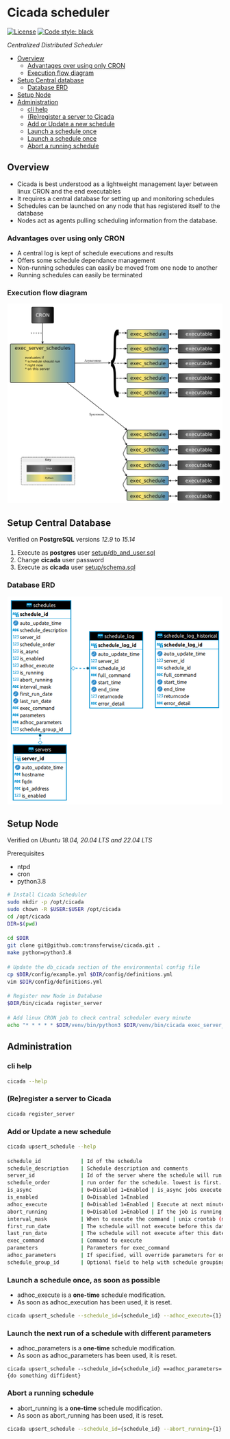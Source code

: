 # Cicada scheduler

[![License](https://img.shields.io/badge/License-Apache%202.0-blue.svg)](https://opensource.org/licenses/Apache-2.0)
[![Code style: black](https://img.shields.io/badge/code%20style-black-000000.svg)](https://github.com/psf/black)

*Centralized Distributed Scheduler*

- [Overview](#overview)
    - [Advantages over using only CRON](#advantages-over-using-only-cron)
    - [Execution flow diagram](#execution-flow-diagram)
- [Setup Central database](#setup-central-database)
    - [Database ERD](#database-erd)
- [Setup Node](#setup-node)
- [Administration](#administration)
    - [cli help](#cli-help)
    - [(Re)register a server to Cicada](#(re)register-a-server-to-cicada)
    - [Add or Update a new schedule](#add-or-update-a-new-schedule)
    - [Launch a schedule once](#launch-a-schedule-once)
    - [Launch a schedule once](#launch-a-schedule-once)
    - [Abort a running schedule](#abort-a-running-schedule)
## Overview

- Cicada is best understood as a lightweight management layer between linux CRON and the end executables
- It requires a central database for setting up and monitoring schedules
- Schedules can be launched on any node that has registered itself to the database
- Nodes act as agents pulling scheduling information from the database.
### Advantages over using only CRON
- A central log is kept of schedule executions and results
- Offers some schedule dependance management
- Non-running schedules can easily be moved from one node to another
- Running schedules can easily be terminated
### Execution flow diagram
![Execution flow diagram](https://github.com/transferwise/cicada/blob/main/docs/execution_flow.png)

## Setup Central Database

Verified on **PostgreSQL** versions *12.9* to *15.14*

1. Execute as **postgres** user [setup/db_and_user.sql](setup/db_and_user.sql)
2. Change **cicada** user password
3. Execute as **cicada** user [setup/schema.sql](setup/schema.sql)

### Database ERD
![Database ERD](https://github.com/transferwise/cicada/blob/main/docs/erd.png)

## Setup Node

Verified on *Ubuntu 18.04, 20.04 LTS and 22.04 LTS*

Prerequisites

- ntpd
- cron
- python3.8

```bash
# Install Cicada Scheduler
sudo mkdir -p /opt/cicada
sudo chown -R $USER:$USER /opt/cicada
cd /opt/cicada
DIR=$(pwd)

cd $DIR
git clone git@github.com:transferwise/cicada.git .
make python=python3.8

# Update the db_cicada section of the environmental config file
cp $DIR/config/example.yml $DIR/config/definitions.yml
vim $DIR/config/definitions.yml

# Register new Node in Database
$DIR/bin/cicada register_server

# Add linux CRON job to check central scheduler every minute
echo "* * * * * $DIR/venv/bin/python3 $DIR/venv/bin/cicada exec_server_schedules" | crontab
```

## Administration

### cli help
```bash
cicada --help
```

### (Re)register a server to Cicada
```bash
cicada register_server
```

### Add or Update a new schedule
```bash
cicada upsert_schedule --help

schedule_id             | Id of the schedule
schedule_description    | Schedule description and comments
server_id               | Id of the server where the schedule will run
schedule_order          | run order for the schedule. lowest is first. is_async jobs will be execute in parallel
is_async                | 0=Disabled 1=Enabled | is_async jobs execute in parallel
is_enabled              | 0=Disabled 1=Enabled
adhoc_execute           | 0=Disabled 1=Enabled | Execute at next minute, regardless of other settings
abort_running           | 0=Disabled 1=Enabled | If the job is running, it will be terminated as soon as possible
interval_mask           | When to execute the command | unix crontab (minute hour dom month dow)
first_run_date          | The schedule will not execute before this datetime
last_run_date           | The schedule will not execute after this datetime
exec_command            | Command to execute
parameters              | Parameters for exec_command
adhoc_parameters        | If specified, will override parameters for one run
schedule_group_id       | Optional field to help with schedule grouping
```

### Launch a schedule once, as soon as possible
- adhoc_execute is a **one-time** schedule modification.
- As soon as adhoc_execution has been used, it is reset.

```bash
cicada upsert_schedule --schedule_id={schedule_id} --adhoc_execute={1}
```

### Launch the next run of a schedule with different parameters
- adhoc_parameters is a **one-time** schedule modification.
- As soon as adhoc_parameters has been used, it is reset.
```
cicada upsert_schedule --schedule_id={schedule_id} ==adhoc_parameters={do something diffident}
```

### Abort a running schedule
- abort_running is a **one-time** schedule modification.
- As soon as abort_running has been used, it is reset.

```bash
cicada upsert_schedule --schedule_id={schedule_id} --abort_running={1}
```
